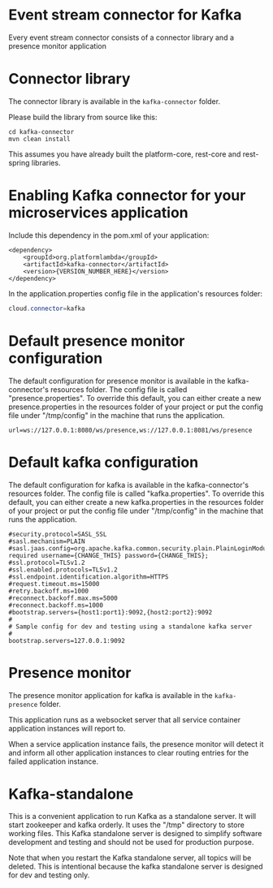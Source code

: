 # Event stream connector for Kafka

Every event stream connector consists of a connector library and a presence monitor application

# Connector library

The connector library is available in the `kafka-connector` folder.

Please build the library from source like this:
```
cd kafka-connector
mvn clean install
```
This assumes you have already built the platform-core, rest-core and rest-spring libraries.

# Enabling Kafka connector for your microservices application

Include this dependency in the pom.xml of your application:
```
<dependency>
    <groupId>org.platformlambda</groupId>
    <artifactId>kafka-connector</artifactId>
    <version>{VERSION_NUMBER_HERE}</version>
</dependency>
```

In the application.properties config file in the application's resources folder:
```java
cloud.connector=kafka
```

# Default presence monitor configuration

The default configuration for presence monitor is available in the kafka-connector's resources folder. The config file is called "presence.properties". To override this default, you can either create a new presence.properties in the resources folder of your project or put the config file under "/tmp/config" in the machine that runs the application.

```
url=ws://127.0.0.1:8080/ws/presence,ws://127.0.0.1:8081/ws/presence
```

# Default kafka configuration

The default configuration for kafka is available in the kafka-connector's resources folder. The config file is called "kafka.properties". To override this default, you can either create a new kafka.properties in the resources folder of your project or put the config file under "/tmp/config" in the machine that runs the application.

```
#security.protocol=SASL_SSL
#sasl.mechanism=PLAIN
#sasl.jaas.config=org.apache.kafka.common.security.plain.PlainLoginModule required username={CHANGE_THIS} password={CHANGE_THIS};
#ssl.protocol=TLSv1.2
#ssl.enabled.protocols=TLSv1.2
#ssl.endpoint.identification.algorithm=HTTPS
#request.timeout.ms=15000
#retry.backoff.ms=1000
#reconnect.backoff.max.ms=5000
#reconnect.backoff.ms=1000
#bootstrap.servers={host1:port1}:9092,{host2:port2}:9092
#
# Sample config for dev and testing using a standalone kafka server
#
bootstrap.servers=127.0.0.1:9092
```

# Presence monitor

The presence monitor application for kafka is available in the `kafka-presence` folder.

This application runs as a websocket server that all service container application instances will report to.

When a service application instance fails, the presence monitor will detect it and inform all other application instances to clear routing entries for the failed application instance.

# Kafka-standalone

This is a convenient application to run Kafka as a standalone server. It will start zookeeper and kafka orderly. It uses the "/tmp" directory to store working files. This Kafka standalone server is designed to simplify software development and testing and should not be used for production purpose.

Note that when you restart the Kafka standalone server, all topics will be deleted. This is intentional because the kafka standalone server is designed for dev and testing only.
